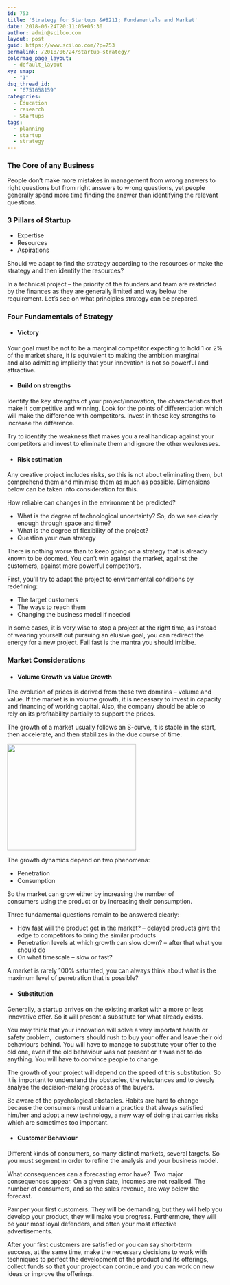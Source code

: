 ```yaml
---
id: 753
title: 'Strategy for Startups &#8211; Fundamentals and Market'
date: 2018-06-24T20:11:05+05:30
author: admin@sciloo.com
layout: post
guid: https://www.sciloo.com/?p=753
permalink: /2018/06/24/startup-strategy/
colormag_page_layout:
  - default_layout
xyz_smap:
  - "1"
dsq_thread_id:
  - "6751658159"
categories:
  - Education
  - research
  - Startups
tags:
  - planning
  - startup
  - strategy
---
```

### The Core of any Business

People don&#8217;t make more mistakes in management from wrong answers to right questions but from right answers to wrong questions, yet people generally spend more time finding the answer than identifying the relevant questions.

### 3 Pillars of Startup

  * Expertise
  * Resources
  * Aspirations

Should we adapt to find the strategy according to the resources or make the strategy and then identify the resources?

In a technical project &#8211; the priority of the founders and team are restricted by the finances as they are generally limited and way below the requirement. Let&#8217;s see on what principles strategy can be prepared.

### Four Fundamentals of Strategy

  * #### Victory

Your goal must be not to be a marginal competitor expecting to hold 1 or 2% of the market share, it is equivalent to making the ambition marginal and also admitting implicitly that your innovation is not so powerful and attractive.

  * #### Build on strengths

Identify the key strengths of your project/innovation, the characteristics that make it competitive and winning. Look for the points of differentiation which will make the difference with competitors. Invest in these key strengths to increase the difference.

Try to identify the weakness that makes you a real handicap against your competitors and invest to eliminate them and ignore the other weaknesses.

  * #### Risk estimation

Any creative project includes risks, so this is not about eliminating them, but comprehend them and minimise them as much as possible. Dimensions below can be taken into consideration for this.

How reliable can changes in the environment be predicted?

  * What is the degree of technological uncertainty? So, do we see clearly enough through space and time?
  * What is the degree of flexibility of the project?
  * Question your own strategy

There is nothing worse than to keep going on a strategy that is already known to be doomed. You can&#8217;t win against the market, against the customers, against more powerful competitors.

First, you&#8217;ll try to adapt the project to environmental conditions by redefining:

  * The target customers
  * The ways to reach them
  * Changing the business model if needed

In some cases, it is very wise to stop a project at the right time, as instead of wearing yourself out pursuing an elusive goal, you can redirect the energy for a new project. Fail fast is the mantra you should imbibe.

### Market Considerations

  * #### Volume Growth vs Value Growth

The evolution of prices is derived from these two domains &#8211; volume and value. If the market is in volume growth, it is necessary to invest in capacity and financing of working capital. Also, the company should be able to rely on its profitability partially to support the prices.

The growth of a market usually follows an S-curve, it is stable in the start, then accelerate, and then stabilizes in the due course of time.

<img loading="lazy" class="size-medium wp-image-987 alignleft" src="http://sciloo.com/wp-content/uploads/2018/06/growth-300x247.jpg" alt="" width="300" height="247" /> 

The growth dynamics depend on two phenomena:

  * Penetration
  * Consumption

So the market can grow either by increasing the number of consumers using the product or by increasing their consumption.

Three fundamental questions remain to be answered clearly:

  * How fast will the product get in the market? &#8211; delayed products give the edge to competitors to bring the similar products
  * Penetration levels at which growth can slow down? &#8211; after that what you should do
  * On what timescale &#8211; slow or fast?

A market is rarely 100% saturated, you can always think about what is the maximum level of penetration that is possible?

  * #### Substitution

Generally, a startup arrives on the existing market with a more or less innovative offer. So it will present a substitute for what already exists.

You may think that your innovation will solve a very important health or safety problem,  customers should rush to buy your offer and leave their old behaviours behind. You will have to manage to substitute your offer to the old one, even if the old behaviour was not present or it was not to do anything. You will have to convince people to change.

The growth of your project will depend on the speed of this substitution. So it is important to understand the obstacles, the reluctances and to deeply analyse the decision-making process of the buyers.

Be aware of the psychological obstacles. Habits are hard to change because the consumers must unlearn a practice that always satisfied him/her and adopt a new technology, a new way of doing that carries risks which are sometimes too important.

  * #### Customer Behaviour

Different kinds of consumers, so many distinct markets, several targets. So you must segment in order to refine the analysis and your business model.

What consequences can a forecasting error have?  Two major consequences appear. On a given date, incomes are not realised. The number of consumers, and so the sales revenue, are way below the forecast.

Pamper your first customers. They will be demanding, but they will help you develop your product, they will make you progress. Furthermore, they will be your most loyal defenders, and often your most effective advertisements.

After your first customers are satisfied or you can say short-term success, at the same time, make the necessary decisions to work with techniques to perfect the development of the product and its offerings, collect funds so that your project can continue and you can work on new ideas or improve the offerings.